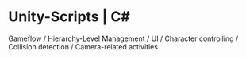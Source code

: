 # Unity-Scripts | C#

Gameflow / Hierarchy-Level Management / UI / Character controlling / Collision detection / Camera-related activities
